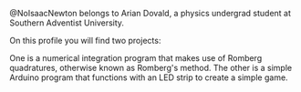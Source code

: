 @NoIsaacNewton belongs to Arian Dovald, a physics undergrad student at Southern Adventist University.


On this profile you will find two projects: 

One is a numerical integration program that makes use of Romberg quadratures, otherwise known as Romberg's method.
The other is a simple Arduino program that functions with an LED strip to create a simple game.
